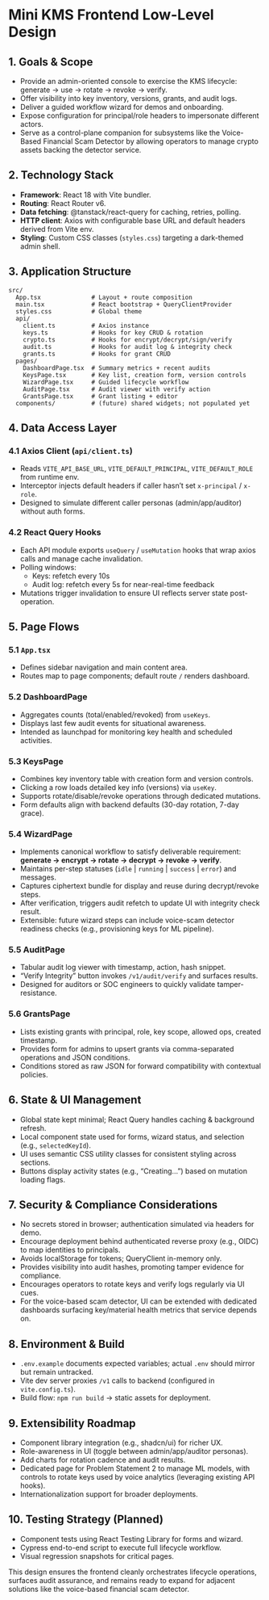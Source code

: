 # Mini KMS Frontend Low-Level Design

## 1. Goals & Scope
- Provide an admin-oriented console to exercise the KMS lifecycle: generate → use → rotate → revoke → verify.
- Offer visibility into key inventory, versions, grants, and audit logs.
- Deliver a guided workflow wizard for demos and onboarding.
- Expose configuration for principal/role headers to impersonate different actors.
- Serve as a control-plane companion for subsystems like the Voice-Based Financial Scam Detector by allowing operators to manage crypto assets backing the detector service.

## 2. Technology Stack
- **Framework**: React 18 with Vite bundler.
- **Routing**: React Router v6.
- **Data fetching**: @tanstack/react-query for caching, retries, polling.
- **HTTP client**: Axios with configurable base URL and default headers derived from Vite env.
- **Styling**: Custom CSS classes (`styles.css`) targeting a dark-themed admin shell.

## 3. Application Structure
```
src/
  App.tsx              # Layout + route composition
  main.tsx             # React bootstrap + QueryClientProvider
  styles.css           # Global theme
  api/
    client.ts          # Axios instance
    keys.ts            # Hooks for key CRUD & rotation
    crypto.ts          # Hooks for encrypt/decrypt/sign/verify
    audit.ts           # Hooks for audit log & integrity check
    grants.ts          # Hooks for grant CRUD
  pages/
    DashboardPage.tsx  # Summary metrics + recent audits
    KeysPage.tsx       # Key list, creation form, version controls
    WizardPage.tsx     # Guided lifecycle workflow
    AuditPage.tsx      # Audit viewer with verify action
    GrantsPage.tsx     # Grant listing + editor
  components/          # (future) shared widgets; not populated yet
```

## 4. Data Access Layer
### 4.1 Axios Client (`api/client.ts`)
- Reads `VITE_API_BASE_URL`, `VITE_DEFAULT_PRINCIPAL`, `VITE_DEFAULT_ROLE` from runtime env.
- Interceptor injects default headers if caller hasn’t set `x-principal` / `x-role`.
- Designed to simulate different caller personas (admin/app/auditor) without auth forms.

### 4.2 React Query Hooks
- Each API module exports `useQuery` / `useMutation` hooks that wrap axios calls and manage cache invalidation.
- Polling windows:
  - Keys: refetch every 10s
  - Audit log: refetch every 5s for near-real-time feedback
- Mutations trigger invalidation to ensure UI reflects server state post-operation.

## 5. Page Flows

### 5.1 `App.tsx`
- Defines sidebar navigation and main content area.
- Routes map to page components; default route `/` renders dashboard.

### 5.2 DashboardPage
- Aggregates counts (total/enabled/revoked) from `useKeys`.
- Displays last few audit events for situational awareness.
- Intended as launchpad for monitoring key health and scheduled activities.

### 5.3 KeysPage
- Combines key inventory table with creation form and version controls.
- Clicking a row loads detailed key info (versions) via `useKey`.
- Supports rotate/disable/revoke operations through dedicated mutations.
- Form defaults align with backend defaults (30-day rotation, 7-day grace).

### 5.4 WizardPage
- Implements canonical workflow to satisfy deliverable requirement: **generate → encrypt → rotate → decrypt → revoke → verify**.
- Maintains per-step statuses (`idle` | `running` | `success` | `error`) and messages.
- Captures ciphertext bundle for display and reuse during decrypt/revoke steps.
- After verification, triggers audit refetch to update UI with integrity check result.
- Extensible: future wizard steps can include voice-scam detector readiness checks (e.g., provisioning keys for ML pipeline).

### 5.5 AuditPage
- Tabular audit log viewer with timestamp, action, hash snippet.
- “Verify Integrity” button invokes `/v1/audit/verify` and surfaces results.
- Designed for auditors or SOC engineers to quickly validate tamper-resistance.

### 5.6 GrantsPage
- Lists existing grants with principal, role, key scope, allowed ops, created timestamp.
- Provides form for admins to upsert grants via comma-separated operations and JSON conditions.
- Conditions stored as raw JSON for forward compatibility with contextual policies.

## 6. State & UI Management
- Global state kept minimal; React Query handles caching & background refresh.
- Local component state used for forms, wizard status, and selection (e.g., `selectedKeyId`).
- UI uses semantic CSS utility classes for consistent styling across sections.
- Buttons display activity states (e.g., “Creating…”) based on mutation loading flags.

## 7. Security & Compliance Considerations
- No secrets stored in browser; authentication simulated via headers for demo.
- Encourage deployment behind authenticated reverse proxy (e.g., OIDC) to map identities to principals.
- Avoids localStorage for tokens; QueryClient in-memory only.
- Provides visibility into audit hashes, promoting tamper evidence for compliance.
- Encourages operators to rotate keys and verify logs regularly via UI cues.
- For the voice-based scam detector, UI can be extended with dedicated dashboards surfacing key/material health metrics that service depends on.

## 8. Environment & Build
- `.env.example` documents expected variables; actual `.env` should mirror but remain untracked.
- Vite dev server proxies `/v1` calls to backend (configured in `vite.config.ts`).
- Build flow: `npm run build` → static assets for deployment.

## 9. Extensibility Roadmap
- Component library integration (e.g., shadcn/ui) for richer UX.
- Role-awareness in UI (toggle between admin/app/auditor personas).
- Add charts for rotation cadence and audit results.
- Dedicated page for Problem Statement 2 to manage ML models, with controls to rotate keys used by voice analytics (leveraging existing API hooks).
- Internationalization support for broader deployments.

## 10. Testing Strategy (Planned)
- Component tests using React Testing Library for forms and wizard.
- Cypress end-to-end script to execute full lifecycle workflow.
- Visual regression snapshots for critical pages.

This design ensures the frontend cleanly orchestrates lifecycle operations, surfaces audit assurance, and remains ready to expand for adjacent solutions like the voice-based financial scam detector.
